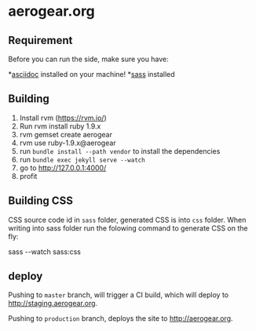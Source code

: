 # aerogear.org

## Requirement

Before you can run the side, make sure you have:

*[asciidoc](http://www.methods.co.nz/asciidoc/) installed on your machine!
*[sass](http://sass-lang.com/install) installed

## Building

1. Install rvm (https://rvm.io/)
1. Run rvm install ruby 1.9.x
1. rvm gemset create aerogear
1. rvm use ruby-1.9.x@aerogear
1. run `bundle install --path vendor` to install the dependencies
1. run `bundle exec jekyll serve --watch`
1. go to http://127.0.0.1:4000/
1. profit

## Building CSS

CSS source code id in ```sass``` folder, generated CSS is into ```css``` folder.
When writing into sass folder run the folowing command to generate CSS on the fly:

  sass --watch sass:css

## deploy

Pushing to `master` branch, will trigger a CI build, which will deploy to <http://staging.aerogear.org>.

Pushing to `production` branch, deploys the site to <http://aerogear.org>.

